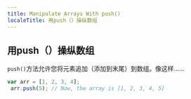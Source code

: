 ```yaml
---
title: Manipulate Arrays With push()
localeTitle: 用push（）操纵数组
---
```

## 用push（）操纵数组

`push()`方法允许您将元素追加（添加到末尾）到数组。像这样......

```javascript
var arr = [1, 2, 3, 4]; 
 arr.push(5); // Now, the array is [1, 2, 3, 4, 5] 

```
